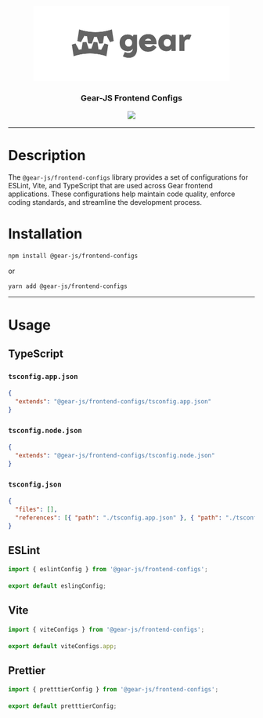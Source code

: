 <p align="center">
  <a href="https://gear-tech.io">
    <img src="https://github.com/gear-tech/gear/blob/master/images/logo-grey.png" width="400" alt="GEAR">
  </a>
</p>
<h3 align="center">
    Gear-JS Frontend Configs
</h3>
<p align=center>
    <a href="https://github.com/gear-tech/gear-js/blob/master/LICENSE"><img src="https://img.shields.io/badge/License-GPL%203.0-success"></a>
</p>
<hr>

# Description

The `@gear-js/frontend-configs` library provides a set of configurations for ESLint, Vite, and TypeScript that are used across Gear frontend applications. These configurations help maintain code quality, enforce coding standards, and streamline the development process.

# Installation

```sh
npm install @gear-js/frontend-configs
```

or

```sh
yarn add @gear-js/frontend-configs
```

---

# Usage

## TypeScript

### `tsconfig.app.json`

```json
{
  "extends": "@gear-js/frontend-configs/tsconfig.app.json"
}
```

### `tsconfig.node.json`

```json
{
  "extends": "@gear-js/frontend-configs/tsconfig.node.json"
}
```

### `tsconfig.json`

```json
{
  "files": [],
  "references": [{ "path": "./tsconfig.app.json" }, { "path": "./tsconfig.node.json" }]
}
```

## ESLint

```ts
import { eslintConfig } from '@gear-js/frontend-configs';

export default eslingConfig;
```

## Vite

```ts
import { viteConfigs } from '@gear-js/frontend-configs';

export default viteConfigs.app;
```

## Prettier

```ts
import { pretttierConfig } from '@gear-js/frontend-configs';

export default pretttierConfig;
```
